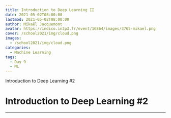 ```yaml
---
title: Introduction to Deep Learning II
date: 2021-05-02T08:00:00
lastmod: 2021-05-02T08:00:00
author: Mikaël Jacquemont
avatar: https://indico.in2p3.fr/event/16864/images/3765-mikael.png
cover: /school2021/img/cloud.png
images:
  - /school2021/img/cloud.png
categories:
  - Machine Learning
tags:
  - Day 9
  - ML
---
```


Introduction to Deep Learning #2

<!--more-->
<!---->

<!-- Dear instructor:
* The dates at the top of this markdown (.md) document will help order the classes in the portal.
Please, if you don't need to, do not change the one that is now.
* Take into account that there is a feature in the dates: if you use a date in the future, the class will be not visible in the portal until the date you have assigned.
* You can create dedicated folders if you need to.
* But if you simply need to add some pictures, you can use the folder ../static/img/ mentioned at the top as /school2021/img/
-->

<!---->

# Introduction to Deep Learning #2


---
